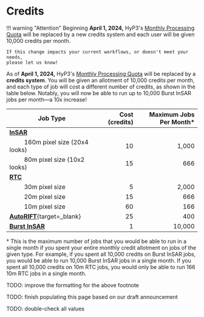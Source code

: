 # Credits

!!! warning "Attention"
    Beginning **April 1, 2024,** HyP3's [Monthly Processing Quota](./using/quota.md)
    will be replaced by a new credits system and each user will be given
    10,000 credits per month.

    If this change impacts your current workflows, or doesn't meet your needs,
    please let us know!

As of **April 1, 2024,** HyP3's [Monthly Processing Quota](./using/quota.md) will be replaced by a **credits system**.
You will be given an allotment of 10,000 credits per month,
and each type of job will cost a different number of credits,
as shown in the table below.
Notably, you will now be able to run up to 10,000 Burst InSAR jobs per month—a 10x increase!

| Job Type                                                                      |  Cost (credits) | Maximum Jobs Per Month* |
|-------------------------------------------------------------------------------|----------------:|------------------------:|
| [**InSAR**](/guides/insar_product_guide/)                                     |                 |                         |
| &nbsp;&nbsp;&nbsp;&nbsp;&nbsp;&nbsp;&nbsp;&nbsp; 160m pixel size (20x4 looks) |              10 |                   1,000 |
| &nbsp;&nbsp;&nbsp;&nbsp;&nbsp;&nbsp;&nbsp;&nbsp; 80m pixel size (10x2 looks)  |              15 |                     666 |
| [**RTC**](/guides/rtc_product_guide/)                                         |                 |                         |
| &nbsp;&nbsp;&nbsp;&nbsp;&nbsp;&nbsp;&nbsp;&nbsp; 30m pixel size               |               5 |                   2,000 |
| &nbsp;&nbsp;&nbsp;&nbsp;&nbsp;&nbsp;&nbsp;&nbsp; 20m pixel size               |              15 |                     666 |
| &nbsp;&nbsp;&nbsp;&nbsp;&nbsp;&nbsp;&nbsp;&nbsp; 10m pixel size               |              60 |                     166 |
| [**AutoRIFT**](https://its-live.jpl.nasa.gov/){target=_blank}                 |              25 |                     400 |
| [**Burst InSAR**](/guides/burst_insar_product_guide/)                         |               1 |                  10,000 |

\* This is the maximum number of jobs that you would be able to run in a single month
if you spent your entire monthly credit allotment on jobs of the given type.
For example, if you spent all 10,000 credits on Burst InSAR jobs,
you would be able to run 10,000 Burst InSAR jobs in a single month.
If you spent all 10,000 credits on 10m RTC jobs,
you would only be able to run 166 10m RTC jobs in a single month.

TODO: improve the formatting for the above footnote

TODO: finish populating this page based on our draft announcement

TODO: double-check all values